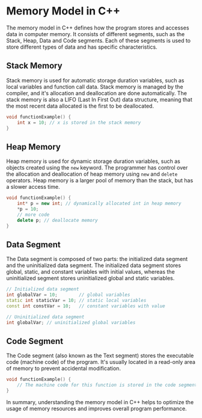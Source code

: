 # Memory Model in C++

The memory model in C++ defines how the program stores and accesses data in computer memory. It consists of different segments, such as the Stack, Heap, Data and Code segments. Each of these segments is used to store different types of data and has specific characteristics.

## Stack Memory

Stack memory is used for automatic storage duration variables, such as local variables and function call data. Stack memory is managed by the compiler, and it's allocation and deallocation are done automatically. The stack memory is also a LIFO (Last In First Out) data structure, meaning that the most recent data allocated is the first to be deallocated.

```cpp
void functionExample() {
    int x = 10; // x is stored in the stack memory
}
```

## Heap Memory

Heap memory is used for dynamic storage duration variables, such as objects created using the `new` keyword. The programmer has control over the allocation and deallocation of heap memory using `new` and `delete` operators. Heap memory is a larger pool of memory than the stack, but has a slower access time.

```cpp
void functionExample() {
    int* p = new int; // dynamically allocated int in heap memory
    *p = 10;
    // more code
    delete p; // deallocate memory
}
```

## Data Segment

The Data segment is composed of two parts: the initialized data segment and the uninitialized data segment. The initialized data segment stores global, static, and constant variables with initial values, whereas the uninitialized segment stores uninitialized global and static variables.

```cpp
// Initialized data segment
int globalVar = 10;        // global variables
static int staticVar = 10; // static local variables
const int constVar = 10;   // constant variables with value

// Uninitialized data segment
int globalVar; // uninitialized global variables
```

## Code Segment

The Code segment (also known as the Text segment) stores the executable code (machine code) of the program. It's usually located in a read-only area of memory to prevent accidental modification.

```cpp
void functionExample() {
    // The machine code for this function is stored in the code segment.
}
```

In summary, understanding the memory model in C++ helps to optimize the usage of memory resources and improves overall program performance.
